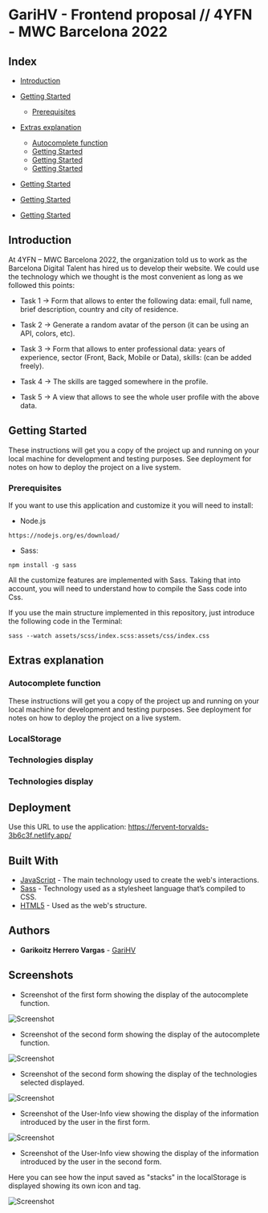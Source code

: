# GariHV - Frontend proposal // 4YFN - MWC Barcelona 2022

## Index

- [Introduction](#introduction)

- [Getting Started](#getting-started)
  - [Prerequisites](#prerequisites)
- [Extras explanation](#extras-explanation)
  - [Autocomplete function](#autocomplete-function)
  - [Getting Started](#getting-started)
  - [Getting Started](#getting-started)
  - [Getting Started](#getting-started)
- [Getting Started](#getting-started)
- [Getting Started](#getting-started)
- [Getting Started](#getting-started)

## Introduction

At 4YFN – MWC Barcelona 2022, the organization told us to work as the Barcelona Digital Talent has hired us to develop their website. We could use the technology which we thought is the most convenient as long as we followed this points:

- Task 1 → Form that allows to enter the following data: email, full name, brief description, country and city of residence.

- Task 2 → Generate a random avatar of the person (it can be using an API, colors, etc).

- Task 3 → Form that allows to enter professional data: years of experience, sector (Front, Back, Mobile or Data), skills: (can be added freely).

- Task 4 → The skills are tagged somewhere in the profile.

- Task 5 → A view that allows to see the whole user profile with the above data.

## Getting Started

These instructions will get you a copy of the project up and running on your local machine for development and testing purposes. See deployment for notes on how to deploy the project on a live system.

### Prerequisites

If you want to use this application and customize it you will need to install:

- Node.js
```
https://nodejs.org/es/download/
```

- Sass:
```
npm install -g sass
```

All the customize features are implemented with Sass. Taking that into account, you will need to understand how to compile the Sass code into Css.

If you use the main structure implemented in this repository, just introduce the following code in the Terminal:

```
sass --watch assets/scss/index.scss:assets/css/index.css
```

## Extras explanation

### Autocomplete function

These instructions will get you a copy of the project up and running on your local machine for development and testing purposes. See deployment for notes on how to deploy the project on a live system.

### LocalStorage

### Technologies display


### Technologies display



## Deployment

Use this URL to use the application: https://fervent-torvalds-3b6c3f.netlify.app/

## Built With

* [JavaScript](https://www.javascript.com/) - The main technology used to create the web's interactions.
* [Sass](https://sass-lang.com/) - Technology used as a stylesheet language that’s compiled to CSS.
* [HTML5](https://developer.mozilla.org/es/docs/Glossary/HTML5) - Used as the web's structure.

## Authors

* **Garikoitz Herrero Vargas** - [GariHV](https://github.com/GariHV)

## Screenshots

- Screenshot of the first form showing the display of the autocomplete function.

![Screenshot](assets/img/first-form-autocomplete-country.png)

- Screenshot of the second form showing the display of the autocomplete function.

![Screenshot](assets/img/second-form-autocomplete-stack.png)

- Screenshot of the second form showing the display of the technologies selected displayed.

![Screenshot](assets/img/second-form-stack-display.png)

- Screenshot of the User-Info view showing the display of the information introduced by the user in the first form.

![Screenshot](assets/img/user-display-bio-info-section.png)

- Screenshot of the User-Info view showing the display of the information introduced by the user in the second form.

Here you can see how the input saved as "stacks" in the localStorage is displayed showing its own icon and tag. 

![Screenshot](assets/img/user-displya-professional-section.png)


